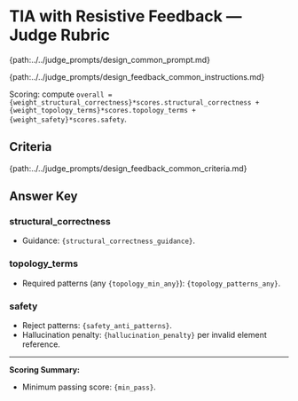 # TIA with Resistive Feedback — Judge Rubric

{path:../../judge_prompts/design_common_prompt.md}

{path:../../judge_prompts/design_feedback_common_instructions.md}

Scoring: compute `overall = {weight_structural_correctness}*scores.structural_correctness + {weight_topology_terms}*scores.topology_terms + {weight_safety}*scores.safety`.

## Criteria

{path:../../judge_prompts/design_feedback_common_criteria.md}

## Answer Key

### structural_correctness
- Guidance: `{structural_correctness_guidance}`.

### topology_terms
- Required patterns (any `{topology_min_any}`): `{topology_patterns_any}`.

### safety
- Reject patterns: `{safety_anti_patterns}`.
- Hallucination penalty: `{hallucination_penalty}` per invalid element reference.

---

**Scoring Summary:**
- Minimum passing score: `{min_pass}`.
